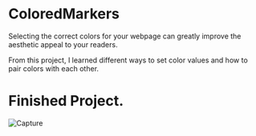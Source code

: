 # ColoredMarkers

Selecting the correct colors for your webpage can greatly improve the aesthetic appeal to your readers.

From this project, I learned different ways to set color values and how to pair colors with each other.

# Finished Project.

![Capture](https://user-images.githubusercontent.com/57235371/193959079-c7464c75-39b4-499a-96e8-792693ee9cf6.PNG)
